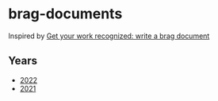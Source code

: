 # brag-documents
Inspired by [Get your work recognized: write a brag document](https://jvns.ca/blog/brag-documents/)


## Years

* [2022](2022.md)
* [2021](2021.md)

